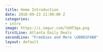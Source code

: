 ```yaml
---
title: Home Introduction
date: 2018-09-23 21:09:00 Z
categories:
- intro
image: https://i.imgur.com/lkHT3ga.png
firstLine: Atlanta Daily Deals
secondLine: "Freebies and More \U0001F4B8"
layout: default
---
```


